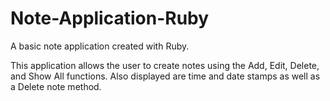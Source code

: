 # Note-Application-Ruby
A basic note application created with Ruby.

This application allows the user to create notes using the
Add, Edit, Delete, and Show All functions. Also displayed are time and date stamps as well as a Delete note method.
